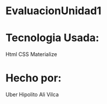# EvaluacionUnidad1

Tecnologia Usada:
================
Html
CSS
Materialize

Hecho por:
==========
Uber Hipolito Ali Vilca
